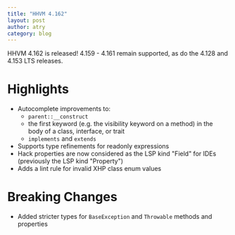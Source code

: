 ```yaml
---
title: "HHVM 4.162"
layout: post
author: atry
category: blog
---
```


HHVM 4.162 is released! 4.159 - 4.161 remain supported,
as do the 4.128 and 4.153 LTS releases.

# Highlights

- Autocomplete improvements to:
  - `parent::__construct`
  - the first keyword (e.g. the visibility keyword on a method) in the body of a
    class, interface, or trait
  - `implements` and `extends`
- Supports type refinements for readonly expressions
- Hack properties are now considered as the LSP kind "Field" for IDEs
  (previously the LSP kind "Property")
- Adds a lint rule for invalid XHP class enum values

# Breaking Changes

- Added stricter types for `BaseException` and `Throwable` methods and properties
